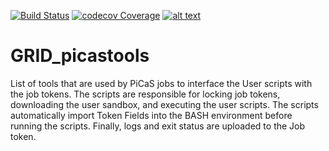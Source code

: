 [![Build Status](https://travis-ci.org/apmechev/GRID_PiCaS_Launcher.svg?branch=restructure)](https://travis-ci.org/apmechev/GRID_PiCaS_Launcher)
[![codecov Coverage](https://codecov.io/gh/apmechev/GRID_picastools/branch/restructure/graph/badge.svg?precision=1)](https://codecov.io/gh/apmechev/GRID_PiCaS_Launcher)
[![alt text](http://apmechev.com/img/git_repos/GRID_picastools_clones.svg "github clones since 2017-01-25")](https://github.com/apmechev/github_clones_badge)

GRID_picastools
=============

List of tools that are used by PiCaS jobs to interface the User scripts with the job tokens. The scripts are responsible for locking job tokens, downloading the user sandbox, and executing the user scripts. The scripts automatically import Token Fields into the BASH environment before running the scripts. Finally, logs and exit status are uploaded to the Job token. 

